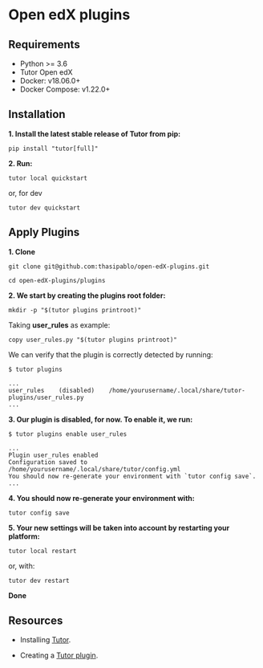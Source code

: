 # Open edX plugins

</hr>

## Requirements

* Python >= 3.6
* Tutor Open edX
* Docker: v18.06.0+
* Docker Compose: v1.22.0+
  
## Installation

**1. Install the latest stable release of Tutor from pip:**

```\
pip install "tutor[full]"
```

**2. Run:**

```\
tutor local quickstart
```

or, for dev

```\
tutor dev quickstart
```

## Apply Plugins

**1. Clone**

```\
git clone git@github.com:thasipablo/open-edX-plugins.git
```

```\
cd open-edX-plugins/plugins
```

**2. We start by creating the plugins root folder:**

```\
mkdir -p "$(tutor plugins printroot)"
```

Taking **user_rules** as example:

```\
copy user_rules.py "$(tutor plugins printroot)"
```

We can verify that the plugin is correctly detected by running:

```\
$ tutor plugins 

...
user_rules    (disabled)    /home/yourusername/.local/share/tutor-plugins/user_rules.py
...
```

**3. Our plugin is disabled, for now. To enable it, we run:**

```\
$ tutor plugins enable user_rules

...
Plugin user_rules enabled
Configuration saved to /home/yourusername/.local/share/tutor/config.yml
You should now re-generate your environment with `tutor config save`.
...
```

**4. You should now re-generate your environment with:**

```\
tutor config save
```

**5. Your new settings will be taken into account by restarting your platform:**

```\
tutor local restart
```

or, with:

```\
tutor dev restart
```

**Done**

## Resources

* Installing [Tutor](https://docs.tutor.overhang.io/install.html).

* Creating a [Tutor plugin](https://docs.tutor.overhang.io/tutorials/plugin.html).
